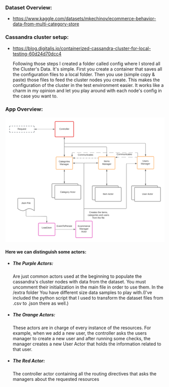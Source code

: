 ### Dataset Overview:

- https://www.kaggle.com/datasets/mkechinov/ecommerce-behavior-data-from-multi-category-store

### Cassandra cluster setup:

- https://blog.digitalis.io/containerized-cassandra-cluster-for-local-testing-60d24d70dcc4

  Following those steps I created a folder called config where I stored all the Cluster's Data. It's simple. First you create
  a container that saves all the configuration files to a local folder. Then you use (simple copy & paste) those 
  files to feed the cluster nodes you create. This makes the configuration of the cluster in
  the test environment easier. It works like a charm in my opinion and let you play around with each node's config 
  in the case you want to.

### App Overview:

![Idea](./extra/Akka_Project.png)

#### Here we can distinguish some actors:
- ##### The Purple Actors:

  Are just common actors used at the beginning to populate the cassandra's cluster nodes with data from the dataset. You must uncomment their initialization in the main file
  in order to use them. In the /extra folder You have different size data samples to play with.(I've included the python script that I used to 
  transform the dataset files from .csv to .json there as well.)


- ##### The Orange Actors:

  These actors are in charge of every instance of the resources. For example, when we add a new user, the controller asks the users manager 
  to create a new user and after running some checks, the manager creates a new User Actor that holds the information
  related to that user.


- ##### The Red Actor:

  The controller actor containing all the routing directives that asks the managers about the requested resources
 
